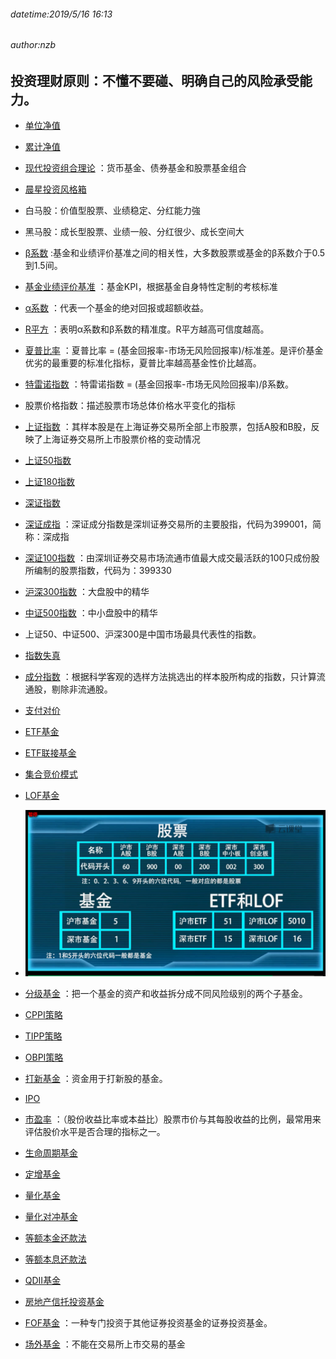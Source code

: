 ###### datetime:2019/5/16 16:13
###### author:nzb

## 投资理财原则：不懂不要碰、明确自己的风险承受能力。

- [单位净值](https://baike.baidu.com/item/%E5%8D%95%E4%BD%8D%E5%87%80%E5%80%BC/9410493?fr=aladdin)
- [累计净值](https://baike.baidu.com/item/%E7%B4%AF%E8%AE%A1%E5%87%80%E5%80%BC/9410521?fr=aladdin)
- [现代投资组合理论](https://baike.baidu.com/item/现代投资组合理论/8303372?fr=aladdin)
：货币基金、债券基金和股票基金组合
- [晨星投资风格箱](cn.morningstar.com/help/data/fundstylebox.html)
- 白马股：价值型股票、业绩稳定、分红能力強
- 黑马股：成长型股票、业绩一般、分红很少、成长空间大
- [β系数](https://baike.baidu.com/item/%CE%B2%E7%B3%BB%E6%95%B0/6685182?fr=aladdin)
:基金和业绩评价基准之间的相关性，大多数股票或基金的β系数介于0.5到1.5间。
- [基金业绩评价基准](https://zhidao.baidu.com/question/122122108.html)
：基金KPI，根据基金自身特性定制的考核标准
- [α系数](https://baike.baidu.com/item/%E9%98%BF%E5%B0%94%E6%B3%95%E7%B3%BB%E6%95%B0/4483859?fr=aladdin)
：代表一个基金的绝对回报或超额收益。
- [R平方](https://baike.baidu.com/item/R平方/1419748?fr=aladdin)
：表明α系数和β系数的精准度。R平方越高可信度越高。
- [夏普比率](https://baike.baidu.com/item/%E5%A4%8F%E6%99%AE%E6%AF%94%E7%8E%87/2549763?fr=aladdin)
：夏普比率 = (基金回报率-市场无风险回报率)/标准差。是评价基金优劣的最重要的标准化指标，夏普比率越高基金性价比越高。
- [特雷诺指数](https://baike.baidu.com/item/%E7%89%B9%E9%9B%B7%E8%AF%BA%E6%8C%87%E6%95%B0/1944946?fr=aladdin)
：特雷诺指数 = (基金回报率-市场无风险回报率)/β系数。
- 股票价格指数：描述股票市场总体价格水平变化的指标
- [上证指数](https://baike.baidu.com/item/%E4%B8%8A%E6%B5%B7%E8%AF%81%E5%88%B8%E7%BB%BC%E5%90%88%E6%8C%87%E6%95%B0/9556996?fromtitle=%E4%B8%8A%E8%AF%81%E6%8C%87%E6%95%B0&fromid=2839288&fr=aladdin#2_13)
：其样本股是在上海证券交易所全部上市股票，包括A股和B股，反映了上海证券交易所上市股票价格的变动情况
- [上证50指数](https://baike.baidu.com/item/%E4%B8%8A%E8%AF%8150%E6%8C%87%E6%95%B0)
- [上证180指数](https://baike.baidu.com/item/%E4%B8%8A%E8%AF%81180%E6%8C%87%E6%95%B0)
- [深证指数](https://baike.baidu.com/item/%E6%B7%B1%E8%AF%81%E6%8C%87%E6%95%B0/4477551?fr=aladdin)
- [深证成指](https://baike.baidu.com/item/%E6%B7%B1%E5%9C%B3%E8%AF%81%E5%88%B8%E4%BA%A4%E6%98%93%E6%89%80%E6%88%90%E4%BB%BD%E8%82%A1%E4%BB%B7%E6%8C%87%E6%95%B0/2114587?fromtitle=%E6%B7%B1%E8%AF%81%E6%88%90%E6%8C%87&fromid=408981&fr=aladdin)
：深证成分指数是深圳证券交易所的主要股指，代码为399001，简称：深成指
- [深证100指数](https://baike.baidu.com/item/%E6%B7%B1%E8%AF%81100%E6%8C%87%E6%95%B0/8394120?fr=aladdin)
：由深圳证券交易市场流通市值最大成交最活跃的100只成份股所编制的股票指数，代码为：399330
- [沪深300指数](https://baike.baidu.com/item/%E6%B2%AA%E6%B7%B1300%E6%8C%87%E6%95%B0)
：大盘股中的精华
- [中证500指数](https://baike.baidu.com/item/%E4%B8%AD%E8%AF%81500%E6%8C%87%E6%95%B0)
：中小盘股中的精华
- 上证50、中证500、沪深300是中国市场最具代表性的指数。
- [指数失真](http://www.360doc.com/content/12/0827/15/3013042_232625633.shtml)
- [成分指数](https://baike.baidu.com/item/%E6%88%90%E4%BB%BD%E6%8C%87%E6%95%B0/6430040?fr=aladdin)
：根据科学客观的选样方法挑选出的样本股所构成的指数，只计算流通股，剔除非流通股。
- [支付对价](https://baike.baidu.com/item/%E6%94%AF%E4%BB%98%E5%AF%B9%E4%BB%B7/10149723?fr=aladdin)
- [ETF基金](https://baike.baidu.com/item/%E4%BA%A4%E6%98%93%E5%9E%8B%E5%BC%80%E6%94%BE%E5%BC%8F%E6%8C%87%E6%95%B0%E5%9F%BA%E9%87%91/3228983?fromtitle=ETF%E5%9F%BA%E9%87%91&fromid=4661310&fr=aladdin)
- [ETF联接基金](https://baike.baidu.com/item/ETF%E8%81%94%E6%8E%A5%E5%9F%BA%E9%87%91/6386082?fr=aladdin)
- [集合竞价模式](https://baike.baidu.com/item/%E9%9B%86%E5%90%88%E7%AB%9E%E4%BB%B7/460444?fr=aladdin)
- [LOF基金](https://baike.baidu.com/item/lof基金/10908947?fr=aladdin)

- ![](../img/股票基金代码.png)
- [分级基金](https://baike.baidu.com/item/分级基金/1044558?fr=aladdin)
：把一个基金的资产和收益拆分成不同风险级别的两个子基金。
- [CPPI策略](http://www.360doc.com/content/16/0405/22/31785815_548157049.shtml)
- [TIPP策略](https://baike.baidu.com/item/TIPP%E7%AD%96%E7%95%A5/6200512?fr=aladdin)
- [OBPI策略](https://baike.baidu.com/item/%E6%8A%95%E8%B5%84%E7%BB%84%E5%90%88%E4%BF%9D%E9%99%A9%E7%AD%96%E7%95%A5/12750321?fr=aladdin)
- [打新基金](https://baike.baidu.com/item/%E6%89%93%E6%96%B0/387024?fr=aladdin)
：资金用于打新股的基金。
- [IPO](https://baike.baidu.com/item/%E9%A6%96%E6%AC%A1%E5%85%AC%E5%BC%80%E5%8B%9F%E8%82%A1/52072?fromtitle=IPO&fromid=210299&fr=aladdin)
- [市盈率](https://baike.baidu.com/item/%E5%B8%82%E7%9B%88%E7%8E%87/90136?fr=aladdin)
：（股份收益比率或本益比）股票市价与其每股收益的比例，最常用来评估股价水平是否合理的指标之一。
- [生命周期基金](https://baike.baidu.com/item/%E7%94%9F%E5%91%BD%E5%91%A8%E6%9C%9F%E5%9F%BA%E9%87%91/10082956?fr=aladdin)
- [定增基金](https://baike.baidu.com/item/%E5%AE%9A%E5%A2%9E%E5%9F%BA%E9%87%91/13895446?fr=aladdin)
- [量化基金](https://baike.baidu.com/item/%E9%87%8F%E5%8C%96%E5%9F%BA%E9%87%91/6025658?fr=aladdin)
- [量化对冲基金](https://baike.baidu.com/item/%E9%87%8F%E5%8C%96%E6%8A%95%E8%B5%84%E4%B8%8E%E5%AF%B9%E5%86%B2%E5%9F%BA%E9%87%91/7632294?fromtitle=%E9%87%8F%E5%8C%96%E5%AF%B9%E5%86%B2%E5%9F%BA%E9%87%91&fromid=15914072&fr=aladdin)
- [等额本金还款法](https://baike.baidu.com/item/%E7%AD%89%E9%A2%9D%E6%9C%AC%E9%87%91%E8%BF%98%E6%AC%BE%E6%B3%95/8040358?fr=aladdin)
- [等额本息还款法](https://baike.baidu.com/item/%E7%AD%89%E9%A2%9D%E6%9C%AC%E6%81%AF%E8%BF%98%E6%AC%BE%E6%B3%95)
- [QDII基金](https://baike.baidu.com/item/QDII%E5%9F%BA%E9%87%91/7613203?fr=aladdin)
- [房地产信托投资基金](https://baike.baidu.com/item/%E6%88%BF%E5%9C%B0%E4%BA%A7%E4%BF%A1%E6%89%98%E6%8A%95%E8%B5%84%E5%9F%BA%E9%87%91/7601047?fr=aladdin)
- [FOF基金](https://baike.baidu.com/item/%E5%9F%BA%E9%87%91%E4%B8%AD%E7%9A%84%E5%9F%BA%E9%87%91/3519478?fromtitle=FOF%E5%9F%BA%E9%87%91&fromid=10315394&fr=aladdin)
：一种专门投资于其他证券投资基金的证券投资基金。
- [场外基金](https://baike.baidu.com/item/%E5%9C%BA%E5%A4%96%E5%9F%BA%E9%87%91/12719522?fr=aladdin)
：不能在交易所上市交易的基金








